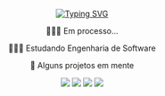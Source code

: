 <p align="center">
  <a href="https://git.io/typing-svg">
   <a href="https://git.io/typing-svg"><img src="https://readme-typing-svg.demolab.com?font=Fira+Code&pause=1000&color=F3F3F3&width=435&lines=Walterdes+Junior" alt="Typing SVG" /></a>
  </a>
</p>
<div align="center">
  
👨🏻‍💻 Em processo...


👨🏻‍🎓 Estudando Engenharia de Software 

🚀 Alguns projetos em mente
</div>

</div>

  <p></p>
  <div align="center"> 
  <a href="https://www.instagram.com/walterdesjunior/"><img src="https://img.shields.io/badge/-Instagram-%23E4405F?style=for-the-badge&logo=instagram&logoColor=white"></a>
  <a href="mailto:walterdinhojuninho@gmail.com"><img src="https://img.shields.io/badge/Gmail-D14836?style=for-the-badge&logo=gmail&logoColor=white"></a>
  <a href="https://wa.me/86999460572"><img src="https://img.shields.io/badge/WhatsApp-25D366?style=for-the-badge&logo=whatsapp&logoColor=white"></a> 
  <a href="https://www.facebook.com/walterdes.junior.1/"><img src="https://img.shields.io/badge/Facebook-1877F2?style=for-the-badge&logo=facebook&logoColor=white"></a> 
 
</div>
